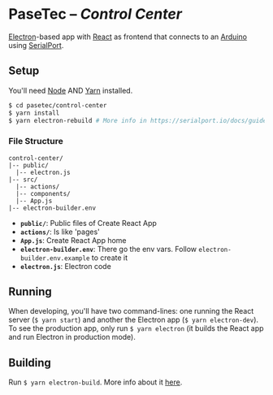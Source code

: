 # PaseTec – _Control Center_

[Electron](http://electronjs.org)-based app with [React](https://reactjs.org/) as frontend that connects to an [Arduino](https://www.arduino.cc/) using [SerialPort](https://serialport.io/).

## Setup

You'll need [Node](https://nodejs.org/en/) AND [Yarn](https://yarnpkg.com/en/) installed.

```bash
$ cd pasetec/control-center
$ yarn install
$ yarn electron-rebuild # More info in https://serialport.io/docs/guide-installation#electron
```

### File Structure

```
control-center/
|-- public/
  |-- electron.js
|-- src/
  |-- actions/
  |-- components/
  |-- App.js
|-- electron-builder.env
```

- **`public/`**: Public files of Create React App
- **`actions/`**: Is like 'pages'
- **`App.js`**: Create React App home
- **`electron-builder.env`**: There go the env vars. Follow `electron-builder.env.example` to create it
- **`electron.js`**: Electron code

## Running

When developing, you'll have two command-lines: one running the React server (`$ yarn start`) and another the Electron app (`$ yarn electron-dev`). To see the production app, only run `$ yarn electron` (it builds the React app and run Electron in production mode).

## Building

Run `$ yarn electron-build`. More info about it [here](https://www.electron.build/).
